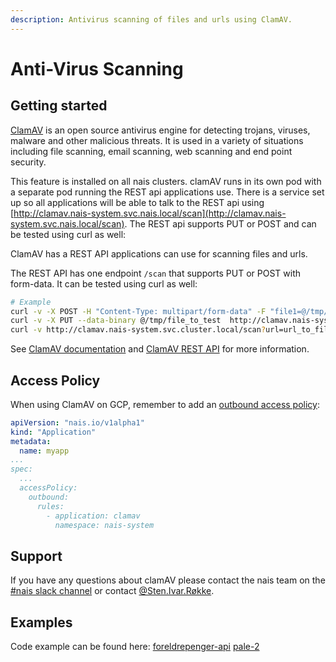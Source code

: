 ```yaml
---
description: Antivirus scanning of files and urls using ClamAV.
---
```


# Anti-Virus Scanning

## Getting started

[ClamAV][clamav] is an open source antivirus engine for detecting trojans, viruses, malware and other malicious threats. It is used in a variety of situations including file scanning, email scanning, web scanning and end point security.

This feature is installed on all nais clusters. clamAV runs in its own pod with a separate pod running the REST api applications use. There is a service set up so all applications will be able to talk to the REST api using [http://clamav.nais-system.svc.nais.local/scan](http://clamav.nais-system.svc.nais.local/scan). The REST api supports PUT or POST and can be tested using curl as well:

ClamAV has a REST API applications can use for scanning files and urls.

The REST API has one endpoint `/scan` that supports PUT or POST with form-data. It can be tested using curl as well:

```bash
# Example
curl -v -X POST -H "Content-Type: multipart/form-data" -F "file1=@/tmp/file_to_test"  http://clamav.nais-system.svc.cluster.local/scan
curl -v -X PUT --data-binary @/tmp/file_to_test  http://clamav.nais-system.svc.nais.local/scan
curl -v http://clamav.nais-system.svc.cluster.local/scan?url=url_to_file
```

See [ClamAV documentation][clamav-docs] and [ClamAV REST API][clamav-api] for more information.

[clamav]: https://www.clamav.net/
[clamav-docs]: https://docs.clamav.net/
[clamav-api]: https://github.com/navikt/muescheli

## Access Policy

When using ClamAV on GCP, remember to add an [outbound access policy](../nais-application/access-policy.md):

```yaml
apiVersion: "nais.io/v1alpha1"
kind: "Application"
metadata:
  name: myapp
...
spec:
  ...
  accessPolicy:
    outbound:
      rules:
        - application: clamav
          namespace: nais-system
```

## Support

If you have any questions about clamAV please contact the nais team on the [#nais slack channel](https://nav-it.slack.com/messages/C5KUST8N6) or contact [@Sten.Ivar.Røkke](https://nav-it.slack.com/archives/D5KP2068Z).

## Examples

Code example can be found here: [foreldrepenger-api](https://github.com/navikt/foreldrepengesoknad-api/tree/master/src/main/java/no/nav/foreldrepenger/selvbetjening/vedlegg/virusscan) [pale-2](https://github.com/navikt/pale-2/blob/main/src/main/kotlin/no/nav/syfo/client/clamav/ClamAvClient.kt)

